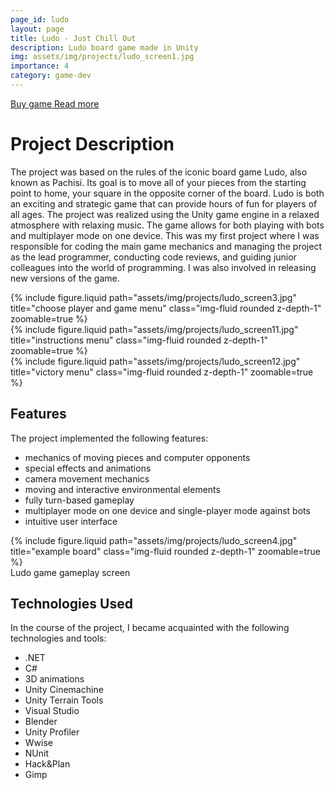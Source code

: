 ```yaml
---
page_id: ludo
layout: page
title: Ludo - Just Chill Out
description: Ludo board game made in Unity
img: assets/img/projects/ludo_screen1.jpg
importance: 4
category: game-dev
---
```


<div class="links">
  <a href="https://www.nintendo.com/us/store/products/ludo-game-just-chill-out-switch/" class="btn btn-amber btn-sm z-depth-0" role="button">Buy game <i class="fa fa-cart-shopping"></i></a>
   <a href="http://farmind.pl/en/just-chill-out/" class="btn btn-amber btn-sm z-depth-0" role="button">Read more <i class="fa fa-book"></i></a>
</div>

# Project Description

The project was based on the rules of the iconic board game Ludo, also known as Pachisi. Its goal is to move all of your pieces from the starting point to home, your square in the opposite corner of the board. Ludo is both an exciting and strategic game that can provide hours of fun for players of all ages. The project was realized using the Unity game engine in a relaxed atmosphere with relaxing music. The game allows for both playing with bots and multiplayer mode on one device. This was my first project where I was responsible for coding the main game mechanics and managing the project as the lead programmer, conducting code reviews, and guiding junior colleagues into the world of programming. I was also involved in releasing new versions of the game.

<div class="row">
    <div class="col-sm mt-3 mt-md-0">
        {% include figure.liquid  path="assets/img/projects/ludo_screen3.jpg" title="choose player and game menu" class="img-fluid rounded z-depth-1" zoomable=true %}
    </div>
    <div class="col-sm mt-3 mt-md-0">
        {% include figure.liquid path="assets/img/projects/ludo_screen11.jpg" title="instructions menu" class="img-fluid rounded z-depth-1" zoomable=true %}
    </div>
    <div class="col-sm mt-3 mt-md-0">
        {% include figure.liquid path="assets/img/projects/ludo_screen12.jpg" title="victory menu" class="img-fluid rounded z-depth-1" zoomable=true %}
    </div>
</div>

## Features

The project implemented the following features:

- mechanics of moving pieces and computer opponents
- special effects and animations
- camera movement mechanics
- moving and interactive environmental elements
- fully turn-based gameplay
- multiplayer mode on one device and single-player mode against bots
- intuitive user interface

<div class="row justify-content-sm-center">
    <div class="col-sm-8 mt-3 mt-md-0">
        {% include figure.liquid path="assets/img/projects/ludo_screen4.jpg" title="example board" class="img-fluid rounded z-depth-1" zoomable=true %}
    </div>
</div>
<div class="caption">
    Ludo game gameplay screen
</div>

## Technologies Used

In the course of the project, I became acquainted with the following technologies and tools:

- .NET
- C#
- 3D animations
- Unity Cinemachine
- Unity Terrain Tools
- Visual Studio
- Blender
- Unity Profiler
- Wwise
- NUnit
- Hack&Plan
- Gimp
